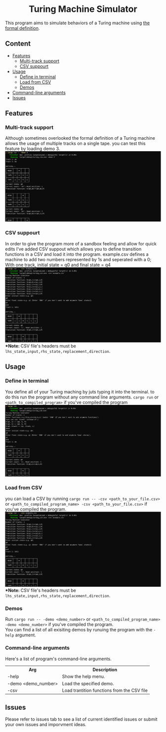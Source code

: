 <h1 style="text-align: center;">Turing Machine Simulator</h1>
<p>This program aims to simulate behaviors of a Turing machine using <a href=https://en.wikipedia.org/wiki/Turing_machine>the formal definition</a>.</p>

<h2>Content</h2>
<ul>
<li><a href = #features>Features</a>
<ul>
<li><a href = #multi-track>Multi-track support</a></li>
<li><a href = #csv>CSV suppourt</a></li>
</ul></li>
<li><a href = #usage>Usage</a><ul>
<li><a href = #terminal>Define in terminal</a></li>
<li><a href = #from-csv>Load from CSV</a></li>
<li><a href = #demos>Demos</a></li>
</ul></li>
<li><a href=#args>Command-line arguments</a></li>
<li><a href=#issues>Issues</a></li>
</ul>

<h2 id = "features">Features</h2>
<h3 id = "multi-track">Multi-track support</h3>
<p>Although sometimes overlooked the formal definition of a Turing machine allows the usage of multiple tracks on a single tape. you can test this feature by loading demo 3.
<img src= "screenshots\1.png"></p>
<h3 id = "csv">CSV suppourt</h3>
<p>In order to give the program more of a sandbox feeling and allow for quick edits I've added CSV suppout which allows you to define transition functions in a CSV and load it into the program. example.csv defines a machine to add two numbers represented by 1s and seperated with a 0; With one track, initial state = q0 and final state = q4
<img src= "screenshots\2.png">
<b>*Note: </b> CSV file's headers must be <code>lhs_state,input,rhs_state,replacement,direction</code>.</p>

<h2 id = "usage">Usage</h2>
<h3 id = "terminal">Define in terminal</h3>
<p>You define all of your Turing maching by juts typing it into the terminal. to do this run the program without any command line arguments. <code>cargo run</code> or <code>&ltpath_to_compiled_program&gt</code> if you've compiled the program <img src= "screenshots\3.png"></p>
<h3 id = "from-csv">Load from CSV</h3>
<p>you can load a CSV by running <code>cargo run -- -csv &ltpath_to_your_file.csv&gt</code> or <code>&ltpath_to_compiled_program_name&gt -csv &ltpath_to_your_file.csv&gt</code> if you've compiled the program.<img src= "screenshots\2.png"><br>
<b>*Note: </b> CSV file's headers must be <code>lhs_state,input,rhs_state,replacement,direction</code>.</p>
</p>

<h3 id = "demos">Demos</h3>
<p>Run <code>cargo run -- -demo &ltdemo_number&gt</code> or <code>&ltpath_to_compiled_program_name&gt -demo &ltdemo_number&gt</code> if you've compiled the program.<br> You can find a list of all exisiting demos by runuing the program with the <code>-help</code> argument.</p>

<h3 id = "args">Command-line arguments</h3>
<p>Here's a list of program's command-line arguments.</p>
<table>
  <tr>
    <th>Arg</th>
    <th>Description</th>
  </tr>
  <tr>
    <td>-help</td>
    <td>Show the help menu.</td>
  </tr>
  <tr>
    <td>-demo &ltdemo_number&gt</td>
    <td>Load the specified demo.</td>
  </tr>
  <tr>
    <td>-csv</td>
    <td>Load trantition functions from the CSV file</td>
  </tr>
</table>


<h2 id = "issues">Issues</h2>
<p>Please refer to issues tab to see a list of current identified issues or submit your own issues and imporvment ideas.</p>